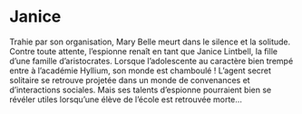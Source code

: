 # Janice
Trahie par son organisation, Mary Belle meurt dans le silence et la solitude. Contre toute attente, l’espionne renaît en tant que Janice Lintbell, la fille d’une famille d’aristocrates. Lorsque l’adolescente au caractère bien trempé entre à l’académie Hyllium, son monde est chamboulé ! L’agent secret solitaire se retrouve projetée dans un monde de convenances et d’interactions sociales. Mais ses talents d’espionne pourraient bien se révéler utiles lorsqu’une élève de l’école est retrouvée morte…